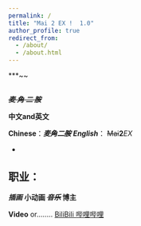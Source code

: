```yaml
---
permalink: /
title: "Mai 2 EX !  1.0"
author_profile: true
redirect_from: 
  - /about/
  - /about.html
---
```


***~~

##   
***~~麦  角  二  胺~~***


**中文and英文**

**Chinese**：***麦~~角~~二~~胺~~***
***English***： ~~Mai~~**2***EX*

*

## 职业：
***插画***
          **小动画
                       ~~*音乐*~~
                                       博主**


**Video** or........
[BiliBili 哔哩哔哩](https://b23.tv/ViDjeMi)
